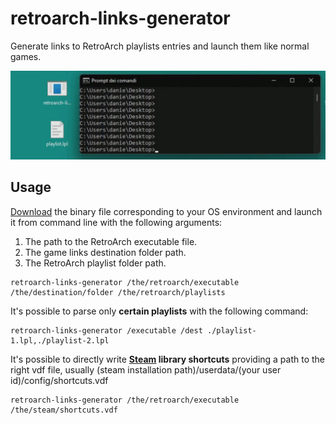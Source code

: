 # retroarch-links-generator

Generate links to RetroArch playlists entries and launch them like normal games.

![how-it-works](./docs/how-it-works.gif)

## Usage

[Download](https://github.com/memob0x/retroarch-links-generator/releases) the binary file corresponding to your OS environment and launch it from command line with the following arguments:

1. The path to the RetroArch executable file.
2. The game links destination folder path.
3. The RetroArch playlist folder path.

```console
retroarch-links-generator /the/retroarch/executable /the/destination/folder /the/retroarch/playlists
```

It's possible to parse only **certain playlists** with the following command:

```console
retroarch-links-generator /executable /dest ./playlist-1.lpl,./playlist-2.lpl
``` 

It's possible to directly write **[Steam](https://it.wikipedia.org/wiki/Steam_(informatica)) library shortcuts** providing a path to the right vdf file, usually (steam installation path)/userdata/(your user id)/config/shortcuts.vdf

```console
retroarch-links-generator /the/retroarch/executable /the/steam/shortcuts.vdf
``` 